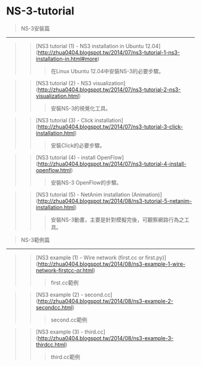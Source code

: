 NS-3-tutorial
=============

> NS-3安裝篇
----------
> > [NS3 tutorial (1) - NS3 installation in Ubuntu 12.04] (http://zhua0404.blogspot.tw/2014/07/ns3-tutorial-1-ns3-installation-in.html#more) <br />
> > > 在Linux Ubuntu 12.04中安裝NS-3的必要步驟。<br />

> > [NS3 tutorial (2) - NS3 visualization] (http://zhua0404.blogspot.tw/2014/07/ns3-tutorial-2-ns3-visualization.html) <br />
> > > 安裝NS-3的視覺化工具。<br />

> > [NS3 tutorial (3) - Click installation] (http://zhua0404.blogspot.tw/2014/07/ns3-tutorial-3-click-installation.html) <br />
> > > 安裝Click的必要步驟。<br />

> > [NS3 tutorial (4) - install OpenFlow] (http://zhua0404.blogspot.tw/2014/07/ns3-tutorial-4-install-openflow.html) <br />
> > > 安裝NS-3 OpenFlow的步驟。<br />

> > [NS3 tutorial (5) - NetAnim installation (Animation)] (http://zhua0404.blogspot.tw/2014/08/ns3-tutorial-5-netanim-installation.html) <br />
> > > 安裝NS-3動畫，主要是針對模擬完後，可觀察網路行為之工具。<br />



> NS-3範例篇
-------------
> > [NS3 example (1) - Wire network (first.cc or first.py)] (http://zhua0404.blogspot.tw/2014/08/ns3-example-1-wire-network-firstcc-or.html) <br />
> > > first.cc範例

> > [NS3 example (2) - second.cc] (http://zhua0404.blogspot.tw/2014/08/ns3-example-2-secondcc.html) <br />
> > > second.cc範例

> > [NS3 example (3) - third.cc] (http://zhua0404.blogspot.tw/2014/08/ns3-example-3-thirdcc.html) <br />
> > > third.cc範例
